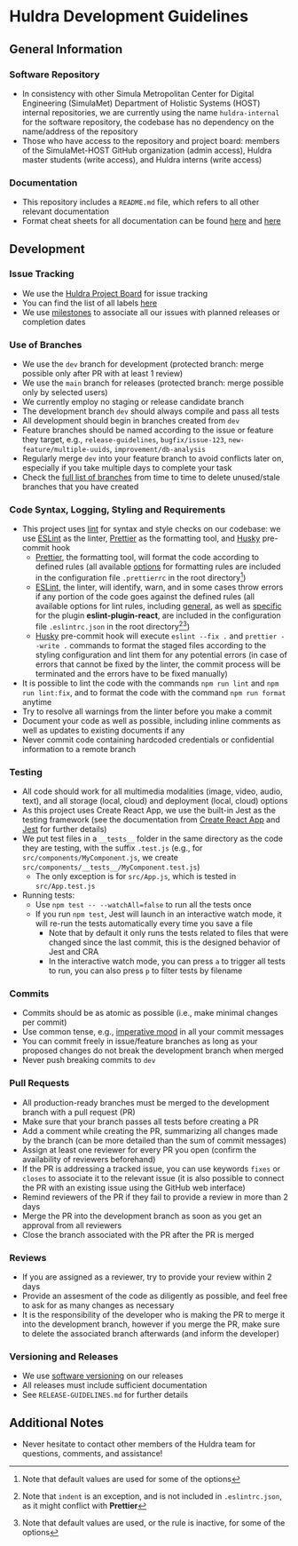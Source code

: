 # Huldra Development Guidelines

## General Information

### Software Repository

- In consistency with other Simula Metropolitan Center for Digital Engineering (SimulaMet) Department of Holistic Systems (HOST) internal repositories, we are currently using the name `huldra-internal` for the software repository, the codebase has no dependency on the name/address of the repository
- Those who have access to the repository and project board: members of the SimulaMet-HOST GitHub organization (admin access), Huldra master students (write access), and Huldra interns (write access)

### Documentation

- This repository includes a `README.md` file, which refers to all other relevant documentation
- Format cheat sheets for all documentation can be found [here](https://help.github.com/en/github/writing-on-github/basic-writing-and-formatting-syntax) and [here](https://guides.github.com/features/mastering-markdown/)

## Development

### Issue Tracking

- We use the [Huldra Project Board](https://github.com/orgs/simulamet-host/projects/4/views/1) for issue tracking
- You can find the list of all labels [here](https://github.com/simulamet/host/huldra-internal/labels)
- We use [milestones](https://github.com/simulamet-host/huldra-internal/milestones) to associate all our issues with planned releases or completion dates

### Use of Branches

- We use the `dev` branch for development (protected branch: merge possible only after PR with at least 1 review)
- We use the `main` branch for releases (protected branch: merge possible only by selected users)
- We currently employ no staging or release candidate branch
- The development branch `dev` should always compile and pass all tests
- All development should begin in branches created from `dev`
- Feature branches should be named according to the issue or feature they target, e.g., `release-guidelines`, `bugfix/issue-123`, `new-feature/multiple-uuids`, `improvement/db-analysis`
- Regularly merge `dev` into your feature branch to avoid conflicts later on, especially if you take multiple days to complete your task
- Check the [full list of branches](https://github.com/simulamet-host/huldra-internal/branches/all) from time to time to delete unused/stale branches that you have created

### Code Syntax, Logging, Styling and Requirements

- This project uses [lint](<https://en.wikipedia.org/wiki/Lint_(software)>) for syntax and style checks on our codebase: we use [ESLint](https://eslint.org/) as the linter, [Prettier](https://prettier.io/) as the formatting tool, and [Husky](https://typicode.github.io/husky/) pre-commit hook
  - [Prettier](https://prettier.io/), the formatting tool, will format the code according to defined rules (all available [options](https://prettier.io/docs/en/options.html) for formatting rules are included in the configuration file `.prettierrc` in the root directory[^1])
  - [ESLint](https://eslint.org/), the linter, will identify, warn, and in some cases throw errors if any portion of the code goes against the defined rules (all available options for lint rules, including [general](https://eslint.org/docs/latest/rules/), as well as [specific](https://www.npmjs.com/package/eslint-plugin-react) for the plugin **eslint-plugin-react**, are included in the configuration file `.eslintrc.json` in the root directory[^2][^3])
  - [Husky](https://typicode.github.io/husky/) pre-commit hook will execute `eslint --fix .` and `prettier --write .` commands to format the staged files according to the styling configuration and lint them for any potential errors (in case of errors that cannot be fixed by the linter, the commit process will be terminated and the errors have to be fixed manually)
- It is possible to lint the code with the commands `npm run lint` and `npm run lint:fix`, and to format the code with the command `npm run format` anytime
- Try to resolve all warnings from the linter before you make a commit
- Document your code as well as possible, including inline comments as well as updates to existing documents if any
- Never commit code containing hardcoded credentials or confidential information to a remote branch

<!---
- All try-catch blocks should have accompanying log messages indicating the values assigned to critical variables, as well as exception messages (if any)
- Use the Huldra uniform logging framework as frequently as appropriate for your code
- Update requirements and guideline documents whenever your code introduces new dependencies
  -->

[^1]: Note that default values are used for some of the options
[^2]: Note that `indent` is an exception, and is not included in `.eslintrc.json`, as it might conflict with **Prettier**
[^3]: Note that default values are used, or the rule is inactive, for some of the options

### Testing

- All code should work for all multimedia modalities (image, video, audio, text), and all storage (local, cloud) and deployment (local, cloud) options
- As this project uses Create React App, we use the built-in Jest as the testing framework (see the documentation from [Create React App](https://create-react-app.dev/docs/running-tests) and [Jest](https://jestjs.io/docs/tutorial-react) for further details)
- We put test files in a `__tests__` folder in the same directory as the code they are testing, with the suffix `.test.js` (e.g., for `src/components/MyComponent.js`, we create `src/components/__tests__/MyComponent.test.js`)
  - The only exception is for `src/App.js`, which is tested in `src/App.test.js`
- Running tests:
  - Use `npm test -- --watchAll=false` to run all the tests once
  - If you run `npm test`, Jest will launch in an interactive watch mode, it will re-run the tests automatically every time you save a file
    - Note that by default it only runs the tests related to files that were changed since the last commit, this is the designed behavior of Jest and CRA
    - In the interactive watch mode, you can press `a` to trigger all tests to run, you can also press `p` to filter tests by filename
<!---
- All unit tests must pass on a feature branch before creating a PR towards `dev`
- A Continuous Integration (CI) framework is being developed for the purpose of automated branch testing
  -->
  
### Commits

- Commits should be as atomic as possible (i.e., make minimal changes per commit)
- Use common tense, e.g., [imperative mood](https://en.wikipedia.org/wiki/Imperative_mood) in all your commit messages
- You can commit freely in issue/feature branches as long as your proposed changes do not break the development branch when merged
- Never push breaking commits to `dev`

### Pull Requests

- All production-ready branches must be merged to the development branch with a pull request (PR)
- Make sure that your branch passes all tests before creating a PR
- Add a comment while creating the PR, summarizing all changes made by the branch (can be more detailed than the sum of commit messages)
- Assign at least one reviewer for every PR you open (confirm the availability of reviewers beforehand)
- If the PR is addressing a tracked issue, you can use keywords `fixes` or `closes` to associate it to the relevant issue (it is also possible to connect the PR with an existing issue using the GitHub web interface)
- Remind reviewers of the PR if they fail to provide a review in more than 2 days
- Merge the PR into the development branch as soon as you get an approval from all reviewers
- Close the branch associated with the PR after the PR is merged

### Reviews

- If you are assigned as a reviewer, try to provide your review within 2 days
- Provide an assesment of the code as diligently as possible, and feel free to ask for as many changes as necessary
- It is the responsibility of the developer who is making the PR to merge it into the development branch, however if you merge the PR, make sure to delete the associated branch afterwards (and inform the developer)

### Versioning and Releases

- We use [software versioning](https://en.wikipedia.org/wiki/Software_versioning) on our releases
- All releases must include sufficient documentation
- See `RELEASE-GUIDELINES.md` for further details

## Additional Notes

- Never hesitate to contact other members of the Huldra team for questions, comments, and assistance!
